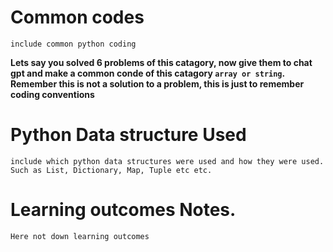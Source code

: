 # Common codes
```
include common python coding
```

**Lets say you solved 6 problems of this catagory, now give them to chat gpt and make a common conde of this catagory `array or string`. Remember this is not a solution to a problem, this is just to remember coding conventions**




# Python Data structure Used

```
include which python data structures were used and how they were used.
Such as List, Dictionary, Map, Tuple etc etc.

```

# Learning outcomes Notes.


```
Here not down learning outcomes
```
